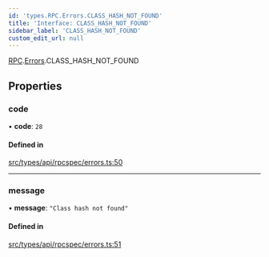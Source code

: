 ```yaml
---
id: 'types.RPC.Errors.CLASS_HASH_NOT_FOUND'
title: 'Interface: CLASS_HASH_NOT_FOUND'
sidebar_label: 'CLASS_HASH_NOT_FOUND'
custom_edit_url: null
---
```


[RPC](../namespaces/types.RPC.md).[Errors](../namespaces/types.RPC.Errors.md).CLASS_HASH_NOT_FOUND

## Properties

### code

• **code**: `28`

#### Defined in

[src/types/api/rpcspec/errors.ts:50](https://github.com/starknet-io/starknet.js/blob/v5.29.0/src/types/api/rpcspec/errors.ts#L50)

---

### message

• **message**: `"Class hash not found"`

#### Defined in

[src/types/api/rpcspec/errors.ts:51](https://github.com/starknet-io/starknet.js/blob/v5.29.0/src/types/api/rpcspec/errors.ts#L51)
